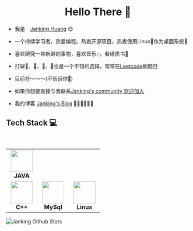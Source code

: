 <h1 align="center"> Hello There 👋 </h1>


* 我是　[Janking Huang](https://jankinghuang.github.io) :blush:
* 一个持续学习者，热爱编程。热衷开源项目，热衷使用Linux🦎作为桌面系统🤔
* 喜欢研究一些新鲜的事物，喜欢音乐🎶，看纸质书📖
* 打球🎾、🏓、🏸、🏀也是一个不错的选择，常常在[Leetcode](https://leetcode-cn.com/u/jankinghuang/)刷题目

* 目前在～～～(不告诉你🤪)
  

* 如果你想要直接与我联系[Janking's community 欢迎加入](https://gitter.im/JankingHuang/community)
* 我的博客 [Janking's Blog](https://jankinghuang.github.io/) 🎊🎊🎊🎊🎊🎊


## Tech Stack :computer:

<br>
<table  width = "600px">
<tbody>
 <tr>
<td align="center" width="70px">
<div>
<img height=60px src=""> 
</div>
<span><b><center>JAVA</center></b></span> 
</td>

<tr>
<td align="center" width="70px">
<div>
<img height=60px src="https://isocpp.org/assets/images/cpp_logo.png"> 
</div>
<span><b><center>C++</center></b></span> 
</td>

<td align="center" width="70px">
<div>
<img height=60px src="https://avatars.githubusercontent.com/u/5009934?s=200&v=4"> 
</div>
<span><b><center>MySql</center></b></span> 
</td>

<td align="center" width="70px">
<div>
<img height=60px src="https://upload.wikimedia.org/wikipedia/commons/a/af/Tux.png"> 
</div>
<span><b><center>Linux </center></b></span> 
</td>
</tbody>
</table>


![Janking Github Stats](https://github-readme-stats.vercel.app/api?username=JankingHuang&show_icons=true_color=fff&icon_color=0000FF&text_color=000000&bg_color=ffffff)



